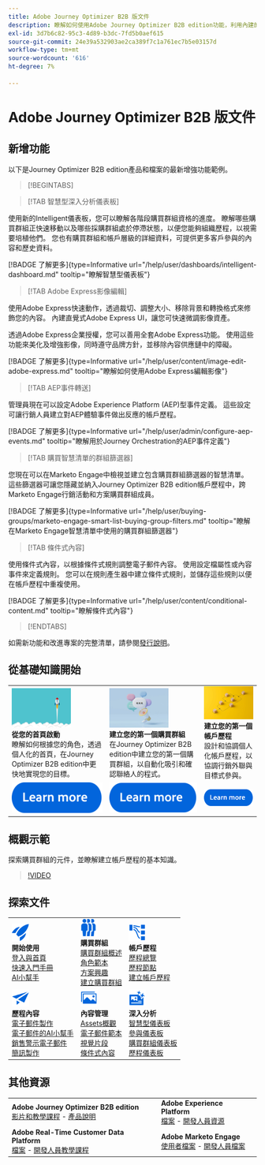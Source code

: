 ```yaml
---
title: Adobe Journey Optimizer B2B 版文件
description: 瞭解如何使用Adobe Journey Optimizer B2B edition功能，利用內建的創作AI和領先業界的自動化來協調帳戶和購買群組歷程。
exl-id: 3d7b6c82-95c3-4d89-b3dc-7fd5b0aef615
source-git-commit: 24e39a532903ae2ca389f7c1a761ec7b5e03157d
workflow-type: tm+mt
source-wordcount: '616'
ht-degree: 7%

---
```


# Adobe Journey Optimizer B2B 版文件

## 新增功能

以下是Journey Optimizer B2B edition產品和檔案的最新增強功能範例。

>[!BEGINTABS]

>[!TAB 智慧型深入分析儀表板]

使用新的Intelligent儀表板，您可以瞭解各階段購買群組資格的進度。 瞭解哪些購買群組正快速移動以及哪些採購群組處於停滯狀態，以便您能夠組織歷程，以視需要培植他們。 您也有購買群組和帳戶層級的詳細資料，可提供更多客戶參與的內容和歷史資料。

[!BADGE 了解更多]{type=Informative url="/help/user/dashboards/intelligent-dashboard.md" tooltip="瞭解智慧型儀表板"}

>[!TAB Adobe Express影像編輯]

使用Adobe Express快速動作，透過裁切、調整大小、移除背景和轉換格式來修飾您的內容。 內建直覺式Adobe Express UI，讓您可快速微調影像資產。

透過Adobe Express企業授權，您可以善用全套Adobe Express功能。 使用這些功能來美化及增強影像，同時遵守品牌方針，並移除內容供應鏈中的障礙。

[!BADGE 了解更多]{type=Informative url="/help/user/content/image-edit-adobe-express.md" tooltip="瞭解如何使用Adobe Express編輯影像"}

>[!TAB AEP事件轉送]

管理員現在可以設定Adobe Experience Platform (AEP)型事件定義。 這些設定可讓行銷人員建立對AEP體驗事件做出反應的帳戶歷程。

[!BADGE 了解更多]{type=Informative url="/help/user/admin/configure-aep-events.md" tooltip="瞭解用於Journey Orchestration的AEP事件定義"}

>[!TAB 購買智慧清單的群組篩選器]

您現在可以在Marketo Engage中檢視並建立包含購買群組篩選器的智慧清單。 這些篩選器可讓您隱藏並納入Journey Optimizer B2B edition帳戶歷程中，跨Marketo Engage行銷活動和方案購買群組成員。

[!BADGE 了解更多]{type=Informative url="/help/user/buying-groups/marketo-engage-smart-list-buying-group-filters.md" tooltip="瞭解在Marketo Engage智慧清單中使用的購買群組篩選器"}

>[!TAB 條件式內容]

使用條件式內容，以根據條件式規則調整電子郵件內容。 使用設定檔屬性或內容事件來定義規則。 您可以在規則產生器中建立條件式規則，並儲存這些規則以便在帳戶歷程中重複使用。

[!BADGE 了解更多]{type=Informative url="/help/user/content/conditional-content.md" tooltip="瞭解條件式內容"}

>[!ENDTABS]

如需新功能和改進專案的完整清單，請參閱[發行說明](../user/release-notes/release-notes.md)。<!-- Stay up-to-date with the latest changes in our documentation by visiting the [documentation updates page](using/rn/documentation-updates.md).-->

## 從基礎知識開始

<table style="table-layout:fixed">
  <tr style="border: 0;">
    <td>
    <a href="home-page.md"><img width="120px" src="./assets/launch.png" alt="產品使用情況啟動"></a>
    <div><strong>從您的首頁啟動</strong><br/>瞭解如何根據您的角色，透過個人化的首頁，在Journey Optimizer B2B edition中更快地實現您的目標。</div>
    </td>
      <td>
    <a href="buying-groups/buying-groups-overview.md"><img width="120px" src="./assets/communication.png" alt="購買群組"></a>
    <div><strong>建立您的第一個購買群組</strong><br/>在Journey Optimizer B2B edition中建立您的第一個購買群組，以自動化吸引和確認聯絡人的程式。</div>
    </td>
    <td>
    <a href="journeys/journey-overview.md"><img width="120px" src="./assets/flow.png" alt="帳戶歷程"></a>
    <div><strong>建立您的第一個帳戶歷程</strong><br/>設計和協調個人化帳戶歷程，以協調行銷外聯與目標式參與。 
    </div>
    </td>
  </tr>
  <tr style="border: 0;">
    <td align="center"><a href="home-page.md"><img src="../assets/learn-more.svg" alt="了解更多"></a></td>
    <td align="center"><a href="buying-groups/buying-groups-overview.md"><img src="../assets/learn-more.svg" alt="了解更多"></a></td>
    <td align="center"><a href="journeys/journey-overview.md"><img src="../assets/learn-more.svg" alt="了解更多"></a></td>
    </tr>
</table>

## 概觀示範

探索購買群組的元件，並瞭解建立帳戶歷程的基本知識。

>[!VIDEO](https://video.tv.adobe.com/v/3432054?quality=12)

## 探索文件

<table style="table-layout:auto">
  <tr style="border: 0;">
    <td>
      <img src="../assets/do-not-localize/icon-quick-start.svg" width="35px" alt="開始使用"><br/>
      <strong>開始使用</strong><br/><a href="home-page.md">登入與首頁</a><br/><a href="./start/get-started.md">快速入門手冊</a> <br/><a href="./start/ai-assistant.md">AI小幫手</a>
    </td>
    <!--
    <td>
      <img src="../assets/do-not-localize/icon-configure.svg" width="35px"><br/>
      <strong>Configuration<br/>administration</strong><br/><a href="using/configuration/channel-surfaces.md">Channel surfaces</a> - <a href="using/configuration/about-data-sources-events-actions.md">Configure journeys</a>  - <a href="using/administration/permissions-overview.md">Access control</a> - <a href="using/administration/sandboxes.md">Sandboxes management</a>
    </td> -->
    <td>
      <img src="../assets/do-not-localize/icon_audience.svg" width="35px" alt="購買群組"><br/>
      <strong>購買群組</strong><br/><a href="./buying-groups/buying-groups-overview.md">購買群組概述</a><br/><a href="./buying-groups/buying-groups-role-templates.md">角色範本</a><br/><a href="./buying-groups/solution-interests.md">方案興趣</a><br/><a href="./buying-groups/buying-groups-create.md">建立購買群組</a>
    </td>
    <td>
      <img src="../assets/do-not-localize/icon-paths.svg" width="35px" alt="帳戶歷程"><br/>
      <strong>帳戶歷程</strong><br/><a href="./journeys/journey-overview.md">歷程總覽</a><br/><a href="./journeys/journey-nodes.md">歷程節點</a><br/><a href="./journeys/journey-overview.md#create-an-account-journey">建立帳戶歷程</a>
    </td>
  </tr>
  <tr style="border: 0;">
    <td>
      <img src="../assets/do-not-localize/icon-campaign.svg" width="35px" alt="歷程內容"><br/>
      <strong>歷程內容</strong><br/><a href="./content/email-authoring.md">電子郵件製作</a><br/><a href="./content/ai-assistant-emails.md">電子郵件的AI小幫手</a><br/><a href="./content/sales-alert-email.md">銷售警示電子郵件</a><br/><a href="./content/sms-authoring.md">簡訊製作</a>
    </td>
        <td>
      <img src="../assets/do-not-localize/icon_assets.svg" width="35px" alt="內容管理"><br/>
      <strong>內容管理</strong><br/><a href="./content/assets-overview.md">Assets概觀</a><br/><a href="./content/email-templates.md">電子郵件範本</a><br/><a href="./content/fragments.md">視覺片段</a><br/><a href="./content/conditional-content.md">條件式內容</a>
    </td>
    <td>
      <img src="../assets/do-not-localize/icon-offer.svg" width="35px" alt="見解和儀表板"><br/>
      <strong>深入分析</strong><br/><a href="./dashboards/intelligent-dashboard.md">智慧型儀表板</a><br/><a href="./dashboards/engagement-dashboard.md">參與儀表板</a><br/><a href="./dashboards/buying-groups-dashboard.md">購買群組儀表板</a><br/><a href="./dashboards/journeys-dashboard.md">歷程儀表板</a>
    </td>

</tr>
</table>

## 其他資源

<table style="table-layout:fixed"><tr style="border: 0;">
<tr><td><strong>Adobe Journey Optimizer B2B edition</strong><br/>
<a href="https://experienceleague.adobe.com/en/docs/journey-optimizer-b2b-learn/tutorials/overview" target="_blank">影片和教學課程</a> - <a href="https://helpx.adobe.com/legal/product-descriptions/adobe-journey-optimizer-b2b.html" target="_blank">產品說明</a> <!-- - <a href="https://www.adobe.com/content/dam/cc/en/security/pdfs/AJO_SecurityOverview.pdf" target="_blank">Security overview (PDF)</a> - <a href="https://developer.adobe.com/journey-optimizer-apis/" target="_blank">APIs reference</a> - <a href="https://experienceleague.adobe.com/tools/ajo-schemas/schema-dictionary.html" target="_blank">Journey Optimizer Schema Dictionary</a> -->
</td>
<td><strong>Adobe Experience Platform</strong><br/>
<a href="https://experienceleague.adobe.com/en/docs/experience-platform/landing/home" target="_blank">檔案</a> - <a href="https://business.adobe.com/products/experience-platform/documentation-and-developer-resources.html" target="_blank">開發人員資源</a>
</td></tr>
<tr><td><strong>Adobe Real-Time Customer Data Platform</strong><br/>
<a href="https://experienceleague.adobe.com/zh-hant/docs/experience-platform/rtcdp/home" target="_blank">檔案</a> - <a href="https://experienceleague.adobe.com/en/docs/platform-learn/getting-started-for-data-architects-and-data-engineers/overview" target="_blank">開發人員教學課程</a>
</td><td><strong>Adobe Marketo Engage</strong><br/>
<a href="https://experienceleague.adobe.com/zh-hant/docs/marketo/using/home" target="_blank">使用者檔案</a> - <a href="https://experienceleague.adobe.com/en/docs/marketo-developer/marketo/home" target="_blank">開發人員檔案</a>
</td>
</tr></table>

